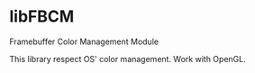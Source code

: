 libFBCM
=======

Framebuffer Color Management Module

This library respect OS' color management. Work with OpenGL.
